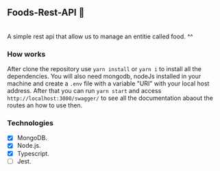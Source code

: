 
## Foods-Rest-API :poultry_leg:

  <br>
  A simple rest api that allow us to manage an entitie called food. ^^

### How works

  After clone the repository use `yarn install` or `yarn i` to install all the dependencies. You will also need mongodb, nodeJs installed in your machine and create a `.env` file with a variable "URI" with your local host address. After that you can run `yarn start` and access `http://localhost:3000/swagger/` to see all the documentation abaout the routes an how to use then.

### Technologies

- [x] MongoDB.
- [x] Node.js.
- [x] Typescript.
- [ ] Jest.